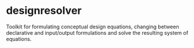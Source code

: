 # designresolver
Toolkit for formulating conceptual design equations, changing between declarative and input/output formulations and solve the resulting system of equations.
